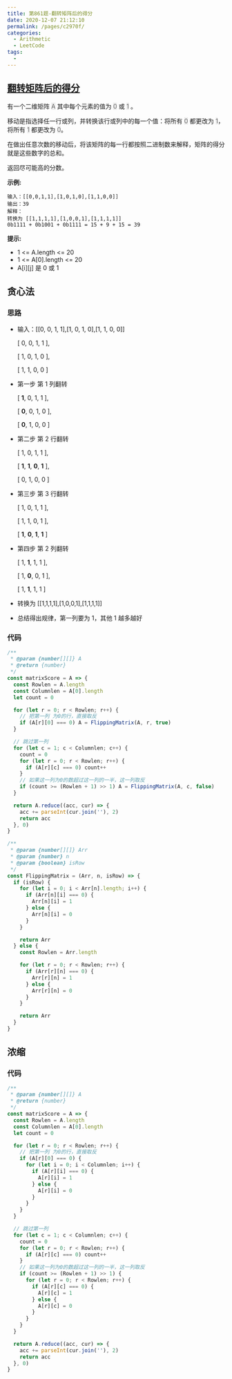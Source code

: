 ```yaml
---
title: 第861题-翻转矩阵后的得分
date: 2020-12-07 21:12:10
permalink: /pages/c2970f/
categories:
  - Arithmetic
  - LeetCode
tags:
  -
---
```


## [翻转矩阵后的得分](https://leetcode-cn.com/problems/score-after-flipping-matrix/)

有一个二维矩阵 <font style="background: #eee; color: #666;">A</font> 其中每个元素的值为 <font style="background: #eee; color: #666;">0</font> 或 <font style="background: #eee; color: #666;">1</font> 。

移动是指选择任一行或列，并转换该行或列中的每一个值：将所有 <font style="background: #eee; color: #666;">0</font> 都更改为 <font style="background: #eee; color: #666;">1</font>，将所有 <font style="background: #eee; color: #666;">1</font> 都更改为 <font style="background: #eee; color: #666;">0</font>。

在做出任意次数的移动后，将该矩阵的每一行都按照二进制数来解释，矩阵的得分就是这些数字的总和。

返回尽可能高的分数。

**示例:**

```
输入：[[0,0,1,1],[1,0,1,0],[1,1,0,0]]
输出：39
解释：
转换为 [[1,1,1,1],[1,0,0,1],[1,1,1,1]]
0b1111 + 0b1001 + 0b1111 = 15 + 9 + 15 = 39
```

<!-- more -->

**提示:**

- 1 <= A.length <= 20
- 1 <= A[0].length <= 20
- A[i][j] 是 0 或 1

## 贪心法

### 思路

- 输入：[[0, 0, 1, 1],[1, 0, 1, 0],[1, 1, 0, 0]]

  [ 0, 0, 1, 1 ],

  [ 1, 0, 1, 0 ],

  [ 1, 1, 0, 0 ]

- 第一步 第 1 列翻转

  [ **1**, 0, 1, 1 ],

  [ **0**, 0, 1, 0 ],

  [ **0**, 1, 0, 0 ]

- 第二步 第 2 行翻转

  [ 1, 0, 1, 1 ],

  [ **1**, **1**, **0**, **1** ],

  [ 0, 1, 0, 0 ]

- 第三步 第 3 行翻转

  [ 1, 0, 1, 1 ],

  [ 1, 1, 0, 1 ],

  [ **1**, **0**, **1**, **1** ]

- 第四步 第 2 列翻转

  [ 1, **1**, 1, 1 ],

  [ 1, **0**, 0, 1 ],

  [ 1, **1**, 1, 1 ]

- 转换为 [[1,1,1,1],[1,0,0,1],[1,1,1,1]]

- 总结得出规律，第一列要为 1，其他 1 越多越好

### 代码

```JavaScript
/**
 * @param {number[][]} A
 * @return {number}
 */
const matrixScore = A => {
  const Rowlen = A.length
  const Columnlen = A[0].length
  let count = 0

  for (let r = 0; r < Rowlen; r++) {
    // 把第一列 为0的行，直接取反
    if (A[r][0] === 0) A = FlippingMatrix(A, r, true)
  }

  // 跳过第一列
  for (let c = 1; c < Columnlen; c++) {
    count = 0
    for (let r = 0; r < Rowlen; r++) {
      if (A[r][c] === 0) count++
    }
    // 如果这一列为0的数超过这一列的一半，这一列取反
    if (count >= (Rowlen + 1) >> 1) A = FlippingMatrix(A, c, false)
  }

  return A.reduce((acc, cur) => {
    acc += parseInt(cur.join(''), 2)
    return acc
  }, 0)
}

/**
 * @param {number[][]} Arr
 * @param {number} n
 * @param {boolean} isRow
 */
const FlippingMatrix = (Arr, n, isRow) => {
  if (isRow) {
    for (let i = 0; i < Arr[n].length; i++) {
      if (Arr[n][i] === 0) {
        Arr[n][i] = 1
      } else {
        Arr[n][i] = 0
      }
    }

    return Arr
  } else {
    const Rowlen = Arr.length

    for (let r = 0; r < Rowlen; r++) {
      if (Arr[r][n] === 0) {
        Arr[r][n] = 1
      } else {
        Arr[r][n] = 0
      }
    }

    return Arr
  }
}
```

## 浓缩

### 代码

```JavaScript
/**
 * @param {number[][]} A
 * @return {number}
 */
const matrixScore = A => {
  const Rowlen = A.length
  const Columnlen = A[0].length
  let count = 0

  for (let r = 0; r < Rowlen; r++) {
    // 把第一列 为0的行，直接取反
    if (A[r][0] === 0) {
      for (let i = 0; i < Columnlen; i++) {
        if (A[r][i] === 0) {
          A[r][i] = 1
        } else {
          A[r][i] = 0
        }
      }
    }
  }

  // 跳过第一列
  for (let c = 1; c < Columnlen; c++) {
    count = 0
    for (let r = 0; r < Rowlen; r++) {
      if (A[r][c] === 0) count++
    }
    // 如果这一列为0的数超过这一列的一半，这一列取反
    if (count >= (Rowlen + 1) >> 1) {
      for (let r = 0; r < Rowlen; r++) {
        if (A[r][c] === 0) {
          A[r][c] = 1
        } else {
          A[r][c] = 0
        }
      }
    }
  }

  return A.reduce((acc, cur) => {
    acc += parseInt(cur.join(''), 2)
    return acc
  }, 0)
}
```
